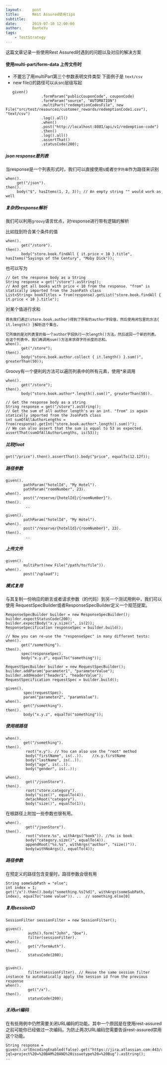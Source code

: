 ```yaml
---
layout:     post
title:      Rest Assured使用tips
subtitle:   
date:       2019-07-10 12:00:00
author:     DanteYu
tags:
    - TestStrategy
---
```

这篇文章记录一些使用Rest Assured时遇到的问题以及对应的解决方案

#### 使用multi-part/form-data 上传文件时

* 不要忘了用multiPart第三个参数表明文件类型 下面例子是  `text/csv`
* new file()的路径可以从src层级写起
```
   given()
                .formParam("publicCouponCode", couponCode)
                .formParam("source", "AUTOMATION")
                .multiPart("redemptionCodesFile", new File("src/test/resources/customer_rewards/redemptionCode1.csv"), "text/csv")
                .log().all()
                .when()
                .post("http://localhost:8081/api/v1/redemption-code")
                .then()
                .log().all()
                .assertThat()
                .statusCode(200);
```



##### json response是列表
当response是一个列表形式时，我们可以直接使用`$`或者`空字符串`作为路径来识别
```
when().
     get("/json").
then().
     body("$", hasItems(1, 2, 3)); // An empty string "" would work as well
```

##### 复杂的response解析
我们可以利用`groovy`语言优点，对response进行带有逻辑的解析

比如找到符合某个条件的值
```
when().
       get("/store").
then().
       body("store.book.findAll { it.price < 10 }.title", hasItems("Sayings of the Century", "Moby Dick"));
```

也可以写为
```
// Get the response body as a String
String response = get("/store").asString();
// And get all books with price < 10 from the response. "from" is statically imported from the JsonPath class
List<String> bookTitles = from(response).getList("store.book.findAll { it.price < 10 }.title");
```
对某个值进行求和
```
首先我们通过(store.book.author)得到了所有的author字段值，然后使用闭包里的方法{ it.length() }解析这个集合。

它所做的是对列表里的每一个author字段执行一次length()方法，然后返回一个新的列表。在这个列表中，我们再调用sum()方法来求得字符长度的总和。
when().
       get("/store");
then().
       body("store.book.author.collect { it.length() }.sum()", greaterThan(50));
```
Groovy有一个便利的方法可以遍历列表中的所有元素，使用*来调用
```
when().
       get("/store");
then().
       body("store.book.author*.length().sum()", greaterThan(50)).
```

```
// Get the response body as a string
String response = get("/store").asString();
// Get the sum of all author length's as an int. "from" is again statically imported from the JsonPath class
int sumOfAllAuthorLengths = from(response).getInt("store.book.author*.length().sum()");
// We can also assert that the sum is equal to 53 as expected.
assertThat(sumOfAllAuthorLengths, is(53));
```

##### 比较float
```
get("/price").then().assertThat().body("price", equalTo(12.12f));

```

##### 路径参数
```
given().
        pathParam("hotelId", "My Hotel").
        pathParam("roomNumber", 23).
when().
        post("/reserve/{hotelId}/{roomNumber}").
then().
         ..
```

```
given().
        pathParam("hotelId", "My Hotel").        
when().
        post("/reserve/{hotelId}/{roomNumber}", 23).
then().
         ..
```

##### 上传文件
```
given().
        multiPart(new File("/path/to/file")).
when().
        post("/upload");
```

##### 模式复用
与其复制一份响应的断言或者请求参数（的代码）到另一个测试用例中，我们可以使用 RequestSpecBuilder或者ResponseSpecBuilder定义一个规范提案。

```
ResponseSpecBuilder builder = new ResponseSpecBuilder();
builder.expectStatusCode(200);
builder.expectBody("x.y.size()", is(2));
ResponseSpecification responseSpec = builder.build();

// Now you can re-use the "responseSpec" in many different tests:
when().
       get("/something").
then().
       spec(responseSpec).
       body("x.y.z", equalTo("something"));
```

```
RequestSpecBuilder builder = new RequestSpecBuilder();
builder.addParam("parameter1", "parameterValue");
builder.addHeader("header1", "headerValue");
RequestSpecification requestSpec = builder.build();

given().
        spec(requestSpec).
        param("parameter2", "paramValue").
when().
        get("/something").
then().
        body("x.y.z", equalTo("something"));
```

##### 使用根路径

```
when().
        get("/something").
then().
         root("x.y"). // You can also use the "root" method
         body("firstName", is(..)).    //x.y.firstName
         body("lastName", is(..)).
         body("age", is(..)).
         body("gender", is(..));
```

```
when().
         get("/jsonStore").
then().
         root("store.category").
         body("size()", equalTo(4)).
         detachRoot("category").
         body("size()", equalTo(1));
```
在根路径上附加一些参数也很有用。
```
when().
         get("/jsonStore").
then().
         root("store.%s", withArgs("book")). //%s is book
         body("category.size()", equalTo(4)).
         appendRoot("%s.%s", withArgs("author", "size()")).
         body(withNoArgs(), equalTo(4));
```


##### 路径参数

在预定义的路径包含变量时，路径参数会很有用

```
String someSubPath = "else";
int index = 1;
get("/x").then().body("something.%s[%d]", withArgs(someSubPath, index), equalTo("some value")). ..  // something.else[0]
```

##### 复用sessionID
```
SessionFilter sessionFilter = new SessionFilter();

given().
          auth().form("John", "Doe").
          filter(sessionFilter).
when().
          get("/formAuth").
then().
          statusCode(200);


given().
          filter(sessionFilter). // Reuse the same session filter instance to automatically apply the session id from the previous response
when().
          get("/x").
then().
          statusCode(200);
```

##### 关闭url编码

在有些用例中仍然需要关闭URL编码的功能。其中一个原因是在使用rest-assured之前可能你已经做过一次编码。为防止两次URL编码您需要告诉rest-assured禁用这个功能。

```
String response = given().urlEncodingEnabled(false).get("https://jira.atlassian.com:443/rest/api/2.0.alpha1/search?jql=project%20=%20BAM%20AND%20issuetype%20=%20Bug").asString();
..
```
